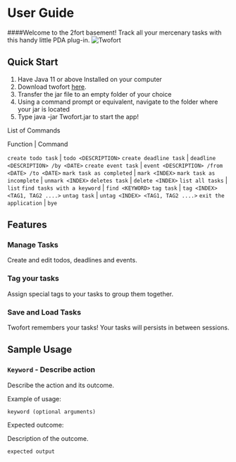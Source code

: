 # User Guide

####Welcome to the 2fort basement! Track all your mercenary tasks with this handy little PDA plug-in.
![Twofort](https://i.ytimg.com/vi/kAEpdjXAAXM/maxresdefault.jpg)

## Quick Start

1. Have Java 11 or above Installed on your computer
2. Download twofort [here](https://github.com/junianob/ip/releases/download/A-Release/Twofort.jar).
3. Transfer the jar file to an empty folder of your choice
4. Using a command prompt or equivalent, navigate to the folder where your jar is located
5. Type java -jar Twofort.jar to start the app!

List of Commands

Function | Command

`create todo task` | `todo <DESCRIPTION>`
`create deadline task` | `deadline <DESCRIPTION> /by <DATE>`
`create event task` | `event <DESCRIPTION> /from <DATE> /to <DATE>`
`mark task as completed` | `mark <INDEX>`
`mark task as incomplete` | `unmark <INDEX>`
`deletes task` | `delete <INDEX>`
`list all tasks` | `list`
`find tasks with a keyword` | `find <KEYWORD>`
`tag task` | `tag <INDEX> <TAG1, TAG2 ....>`
`untag task` | `untag <INDEX> <TAG1, TAG2 ....>`
`exit the application` | `bye`

## Features 

### Manage Tasks

Create and edit todos, deadlines and events. 

### Tag your tasks

Assign special tags to your tasks to group them together.

### Save and Load Tasks

Twofort remembers your tasks! Your tasks will persists in between sessions.


## Sample Usage

### `Keyword` - Describe action

Describe the action and its outcome.

Example of usage: 

`keyword (optional arguments)`

Expected outcome:

Description of the outcome.

```
expected output
```
